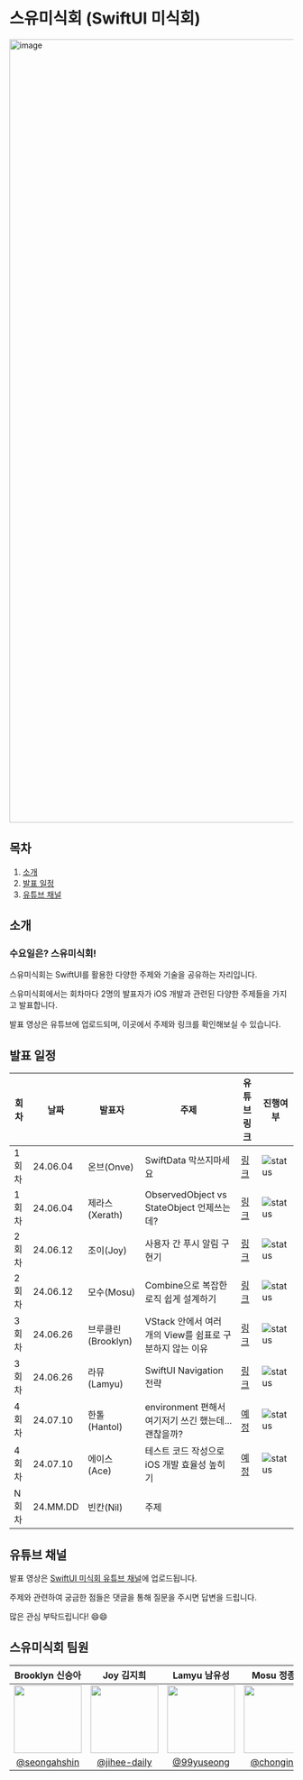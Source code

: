 # 스유미식회 (SwiftUI 미식회)
<img width="1390" alt="image" src="https://github.com/SwiftUI-Gourmet/SwiftUIGourmetArchive/assets/54929503/a01dda3b-9c62-4698-808f-b9052e35850d">


## 목차
1. [소개](#소개)
2. [발표 일정](#발표-일정)
3. [유튜브 채널](#유튜브-채널)

## 소개

### 수요일은? 스유미식회!

스유미식회는 SwiftUI를 활용한 다양한 주제와 기술을 공유하는 자리입니다.

스유미식회에서는 회차마다 2명의 발표자가 iOS 개발과 관련된 다양한 주제들을 가지고 발표합니다.

발표 영상은 유튜브에 업로드되며, 이곳에서 주제와 링크를 확인해보실 수 있습니다.

## 발표 일정

| 회차 | 날짜 | 발표자 | 주제 | 유튜브 링크 | 진행여부 |
|------|------|--------|------|--------------|----|
| 1회차 | 24.06.04 | 온브(Onve) | SwiftData 막쓰지마세요 | [링크](https://www.youtube.com/watch?v=anylNu8Hzj0) |![status][DONE]|
| 1회차 | 24.06.04 | 제라스(Xerath) | ObservedObject vs StateObject 언제쓰는데? | [링크](https://www.youtube.com/watch?v=bUul1MtIcE8) |![status][DONE]|
| 2회차 | 24.06.12 | 조이(Joy) | 사용자 간 푸시 알림 구현기 | [링크](https://youtu.be/b7pqOifdKQ4?si=s2yBNJTY9Gpl6Uk9) |![status][DONE]|
| 2회차 | 24.06.12 | 모수(Mosu) | Combine으로 복잡한 로직 쉽게 설계하기 | [링크](https://youtu.be/Bwd7x95Dvn8?si=qFH6A9Yn7yufTRFa) |![status][DONE]|
| 3회차 | 24.06.26 | 브루클린(Brooklyn) | VStack 안에서 여러 개의 View를 쉼표로 구분하지 않는 이유 | [링크](https://youtu.be/gUVAZMKiUY0?si=SbUVcbUJfH8m3yxv) |![status][DONE]|
| 3회차 | 24.06.26 | 라뮤(Lamyu) | SwiftUI Navigation 전략 | [링크](https://youtu.be/V-i57BnmOFI?si=IdVLvfD8Q096PWD_) |![status][DONE]|
| 4회차 | 24.07.10 | 한톨(Hantol) | environment 편해서 여기저기 쓰긴 했는데... 괜찮을까? | [예정]() |![status][DOING]|
| 4회차 | 24.07.10 | 에이스(Ace) | 테스트 코드 작성으로 iOS 개발 효율성 높히기 | [예정]() |![status][DOING]|
| N회차 | 24.MM.DD | 빈칸(Nil) | 주제 |  |  |

## 유튜브 채널

발표 영상은 [SwiftUI 미식회 유튜브 채널](https://www.youtube.com/@TeaPot-ok5qn)에 업로드됩니다.

주제와 관련하여 궁금한 점들은 댓글을 통해 질문을 주시면 답변을 드립니다.

많은 관심 부탁드립니다! 😄😄

## 스유미식회 팀원

| Brooklyn 신승아 | Joy 김지희 | Lamyu 남유성 | Mosu 정종인 | Onve 진윤겸 | Xerath 윤동주 |
|:-:|:-:|:-:|:-:|:-:|:-:|
|<img src="https://avatars.githubusercontent.com/u/90595710?v=4" width=120>|<img src="https://avatars.githubusercontent.com/u/66589666?v=4" width=120>|<img src="https://avatars.githubusercontent.com/u/75793880?v=4" width=120>|<img src="https://avatars.githubusercontent.com/u/19565940?v=4" width=120>|<img src="https://avatars.githubusercontent.com/u/83539914?v=4" width=120>|<img src="https://avatars.githubusercontent.com/u/54929503?v=4" width=120>|
|[@seongahshin](https://github.com/seongahshin)|[@jihee-daily](https://github.com/jihee-daily)|[@99yuseong](https://github.com/99yuseong)|[@chongin12](https://github.com/chongin12)|[@Younkyum](https://github.com/Younkyum)|[@yoondj98](https://github.com/yoondj98)|

[TODO]: https://img.shields.io/badge/-TODO-DFFD26
[DOING]: https://img.shields.io/badge/-DOING-31AE0F
[DONE]: https://img.shields.io/badge/-DONE-0885CC
